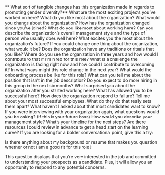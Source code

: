 ** What sort of tangible changes has this organization made in regards to promoting gender diversity?**
What are the most exciting projects you’ve worked on here?
What do you like most about the organization?
What would you change about the organization?
How has the organization changed since you’ve joined?
What do you like most about working here?
Can you describe the organization’s overall management style and the type of person who usually does well here?
What excites you the most about the organization’s future?
If you could change one thing about the organization, what would it be?
Does the organization have any traditions or rituals that you like?
Where do you see the organization in three years and how would I contribute to that if I’m hired for this role?
What is a challenge the organization is facing right now and how could I contribute to overcoming it?
In what ways might this role change in the next year?
What would the onboarding process be like for this role?
What can you tell me about the position that isn’t in the job description?
Do you expect to do more hiring in this group in the next six months?
What surprised you about the organization after you started working here?
What has allowed you to be successful here?
How does the organization respond to failure?
Tell me about your most successful employees. What do they do that really sets them apart?
What haven’t I asked about that most candidates want to know?
If you were interviewing with your organization again, what questions would you be asking?
(If this is your future boss) How would you describe your management style?
What’s your timeline for the next steps?
Are there resources I could review in advance to get a head start on the learning curve?
If you are looking for a bolder conversational point, give this a try:

Is there anything about my background or resume that makes you question whether or not I am a good fit for this role?

This question displays that you’re very interested in the job and committed to understanding your prospects as a candidate. Plus, it will allow you an opportunity to respond to any potential concerns.
